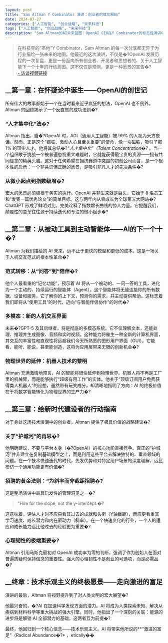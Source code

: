```yaml
---
layout: post
title: "Sam Altman Y Combinator 演讲：创业者的成功解码"
date: 2024-07-27
categories: ["人工智能", "创业战略", "未来科技"]
tags: ["人工智能", "创业战略", "未来科技"]
description: "Sam Altman的AI未来蓝图：OpenAI CEO在Y Combinator的标志性演讲中，如何描绘人工智能的发展轨迹？从技术突破到社会影响，解析AI领域顶尖思想家的前瞻洞察。"
---
```


> 在科技界的“圣地”Y Combinator，Sam Altman 的每一次分享都无异于为行业描绘一张未来的地图。他最近的这次演讲，不仅是�?OpenAI 发展历程的一次复盘，更是一份面向所有创业者、开发者和思想者的、关于人工智能下一个十年的行动蓝图。这不仅仅是预测，更是一种愿景的宣告�?  
>  [\- 访谈视频链接](https://www.youtube.com/watch?v=V979Wd1gmTU)

## __第一章：在怀疑论中诞生——OpenAI的创世记

所有伟大的故事都始于一个在当时看来近乎疯狂的想法，OpenAI 也不例外。Altman 的回顾揭示了一个反直觉的成功法则�?

### “人才集中化”法�?

Altman 指出，启�?OpenAI 时，AGI（通用人工智能）被 99% 的人视为天方夜谭。然而，正是这个“疯狂、激动人心且至关重要”的使命，像一块磁铁，吸引了那 1% 的顶尖人才。他将其总结�?*“人才集中化”（Talent Concentration�?* 。当一个组织敢于挑战一个被普遍忽视重大难题时，它就能获得最宝贵的资源——拥有共同信念的精英头脑。这对于任何希望在拥挤赛道中突围的初创公司而言，是一个根本性的启示：一个非共识但正确的愿景，是吸引非凡人才的先决条件�?

### 从微小起点到指数级增�?

宏大的愿景必须植根于务实的执行。OpenAI 并非生来就是巨头，它始于 8 名员工和“发表一篇优秀论文”的简单目标。这与两年内从零成长为全球第五大网站�?ChatGPT 形成了鲜明对比，完美诠释了指数增长曲线的惊人力量。它提醒我们，颠覆性的变革往往源于持续迭代和专注的微小起步�?

## __第二章：从被动工具到主动智能体——AI的下一个十�?

Altman 为我们描绘的 AI 未来，远不止于更快的模型和更低的成本。这是一场关于人机交互范式的根本性革命�?

### 范式转移：从“问答”到“陪伴�?

他个人最看重的“记忆功能”，预示着 AI 将从一个被动的、一问一答的工具，进化为一个主动的、持续运行的智能体（Agent）。这个智能体将无缝连接你的所有数据、设备和服务，它了解你的上下文，预测你的需求，并主动提供帮助。这标志着我们即将从“使用工具”的时代，迈向“与智能伴侣协作”的时代�?

### 多模态：新的人机交互界面

未来�?GPT-5 及其后继者，将是彻底的多模态系统。它不仅理解文本，还能处理、推理并生成图像、音频和实时视频。这种能力将催生一种全新的计算机界面，其交互的丰富性和直观性将远超我们今天所熟悉的图形用户界面（GUI）。它能看、能听、能说，甚至能创造，这将为应用层带来无限的创新机会�?

### 物理世界的延伸：机器人技术的黎明

Altman 充满激情地预言，AI 的智能将很快延伸到物理世界。机器人将不再是工厂里的机械臂，而是能够执行“超级有用工作”的实体。他关于“顶级订阅用户免费获得类人机器人”的设想，虽然带有玩笑成分，却清晰地指明了方向：AI 的终极价值在于将数字智能转化为物理世界的生产力�?

## __第三章：给新时代建设者的行动指南

对于身处这场技术浪潮中的创业者，Altman 提供了极具价值的战略建议�?

### 关于“护城河”的再思�?

他明确建议，不要与平台本身（�?OpenAI）的核心功能直接竞争。真正的“护城河”并非建立在复制基础模型之上，而是利用这些平台去解决独特的、垂直领域的问题。在一个技术快速迭代的时代，先发优势和对特定用户场景的深度理解，远比模仿一个通用功能更有价值�?

### 招聘的黄金法则：“为斜率而非截距招聘�?

这是整场演讲中最具启发性的管理洞见之一�?

> “Hire for the slope, not the y-intercept.�?

这意味着，评估人才时不应只看其过去的成就和头衔（Y轴截距），而应更看重其学习速度、成长潜力和内在驱动力（斜率）。在一个快速变化的行业，一个人的适应和成长能力远比他过去的经验更为重要�?

### 心理韧性的极端重要�?

Altman 引用马斯克最初对 OpenAI 成功率为零的判断，强调了作为创始人在面对普遍质疑时保持信念的重要性。强大的心理韧性不是创业的可选项，而是必需品�?

## __终章：技术乐观主义的终极愿景——走向激进的富足

演讲的最后，Altman 将视野提升到了对人类文明的宏大展望�?

他最兴奋的，�?AI 在加速科学发现方面的潜力。AI 将成为人类探索未知、解决从疾病到材料科学等重大挑战的强大引擎。同时，他指出了一个深刻的关联：能源的进步将是解锁 AI 全部潜力的基础，这两者互为前提�?

最终，他回归到一个核心信念——技术乐观主义。AI 将带来他所说的**“激进的富足”（Radical Abundance�?* ，etically��
